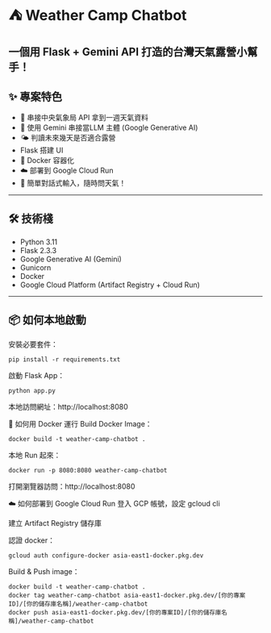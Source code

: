# ⛺ Weather Camp Chatbot

一個用 Flask + Gemini API 打造的台灣天氣露營小幫手！  
---

## ✨ 專案特色

- 📡 串接中央氣象局 API 拿到一週天氣資料
- 🤖 使用 Gemini 串接當LLM 主體 (Google Generative AI)
- 🌤️ 判讀未來幾天是否適合露營
- Flask 搭建 UI
- 🐳 Docker 容器化
- ☁️ 部署到 Google Cloud Run
- 💬 簡單對話式輸入，隨時問天氣！

---

## 🛠️ 技術棧

- Python 3.11
- Flask 2.3.3
- Google Generative AI (Gemini)
- Gunicorn
- Docker
- Google Cloud Platform (Artifact Registry + Cloud Run)

---

## 📦 如何本地啟動

安裝必要套件：

```
pip install -r requirements.txt
```
啟動 Flask App：

```
python app.py
```
本地訪問網址：http://localhost:8080

🐳 如何用 Docker 運行
Build Docker Image：
```
docker build -t weather-camp-chatbot .
```
本地 Run 起來：
```
docker run -p 8080:8080 weather-camp-chatbot
```
打開瀏覽器訪問：http://localhost:8080

☁️ 如何部署到 Google Cloud Run
登入 GCP 帳號，設定 gcloud cli

建立 Artifact Registry 儲存庫

認證 docker：
```
gcloud auth configure-docker asia-east1-docker.pkg.dev
```
Build & Push image：

```
docker build -t weather-camp-chatbot .
docker tag weather-camp-chatbot asia-east1-docker.pkg.dev/[你的專案ID]/[你的儲存庫名稱]/weather-camp-chatbot
docker push asia-east1-docker.pkg.dev/[你的專案ID]/[你的儲存庫名稱]/weather-camp-chatbot
```



